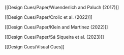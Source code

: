 [[Design Cues/Paper/Wuenderlich and Paluch (2017)]]

[[Design Cues/Paper/Crolic et al. (2022)]]

[[Design Cues/Paper/Klein and Martinez (2022)]]

[[Design Cues/Paper/Sá Siqueira et al. (2023)]]

[[Design Cues/Visual Cues]]
